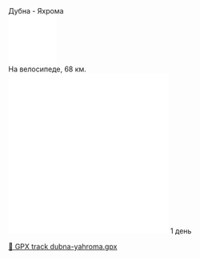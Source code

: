 
<link rel="stylesheet" href="../assets-custom/css/style-markdown.css">
<div class="cover-container" style="background-image: url('dubna-1600.jpg');">
	<div class="cover-text">
		<div class="cover-title">
            Дубна - Яхрома
        </div>
		<div class="cover-description">
			<div class="packages-location">
                <img loading="lazy" src="../assets-custom/icon-bike.png" alt="" class="cover-icon">
                <div class="h4-default regular">На велосипеде, 68 км.</div>
            </div>
            <div>
                <img class="cover-icon" loading="lazy" src="../assets-custom/icon-time.png" alt=""  />
                <span>1 день</span>
            </div>
		</div>
	</div>
</div>

<div id="map"></div>

[📍 GPX track dubna-yahroma.gpx](dubna-yahroma.gpx)






<link href="https://api.mapbox.com/mapbox-gl-js/v3.10.0/mapbox-gl.css" rel="stylesheet">
<script src="https://api.mapbox.com/mapbox-gl-js/v3.10.0/mapbox-gl.js"></script>
<script src="https://cdn.jsdelivr.net/npm/js-yaml@4.1.0/dist/js-yaml.min.js"></script>
<script src="../assets-custom/js/cozy-journey.js"></script>
<script>architectMap({
    tracks: [{path: 'dubna-yahroma.gpx'}], 
    points: 'points.yaml',
    zoom: 8.6,
    center: [37.30004, 55.74771],
    fitDuration: 9000
});
</script>




